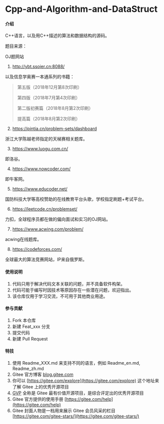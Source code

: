 #  Cpp-and-Algorithm-and-DataStruct

#### 介绍
C++语言，以及用C++描述的算法和数据结构的源码。

题目来源： 

OJ题网站

1. http://ybt.ssoier.cn:8088/ 

以及信息学奥赛一本通系列的书籍：

> 第五版（2018年12月第8次印刷）
>
> 第四版（2018年7月第4次印刷）
>
> 第二版初赛篇（2018年8月第2次印刷）
>
> 提高篇（2018年8月第2次印刷）

2. https://pintia.cn/problem-sets/dashboard

浙江大学陈越老师指定的天梯赛相关题库。

3. https://www.luogu.com.cn/

即洛谷。

4. https://www.nowcoder.com/

即牛客网。

5. https://www.educoder.net/

国防科技大学等高校赞助的在线教育平台头歌，学校指定刷题+考试平台。

6. https://leetcode.cn/problemset/

力扣，全球程序员都在做的偏向面试和实习的OJ网站。

7. https://www.acwing.com/problem/

acwing在线题库。

8. https://codeforces.com/

全球最大的算法竞赛网站，IP来自俄罗斯。

#### 使用说明

1.  代码只用于解决代码文本关联的问题，并不具备软件构架。
2.  代码可能于编写时因技术等原因存在一些潜在问题，欢迎指出。
3.  该仓库仅用于学习交流，不可用于其他商业用途。

#### 参与贡献

1.  Fork 本仓库
2.  新建 Feat_xxx 分支
3.  提交代码
4.  新建 Pull Request


#### 特技

1.  使用 Readme\_XXX.md 来支持不同的语言，例如 Readme\_en.md, Readme\_zh.md
2.  Gitee 官方博客 [blog.gitee.com](https://blog.gitee.com)
3.  你可以 [https://gitee.com/explore](https://gitee.com/explore) 这个地址来了解 Gitee 上的优秀开源项目
4.  [GVP](https://gitee.com/gvp) 全称是 Gitee 最有价值开源项目，是综合评定出的优秀开源项目
5.  Gitee 官方提供的使用手册 [https://gitee.com/help](https://gitee.com/help)
6.  Gitee 封面人物是一档用来展示 Gitee 会员风采的栏目 [https://gitee.com/gitee-stars/](https://gitee.com/gitee-stars/)
